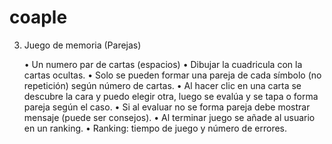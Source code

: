 # coaple
3. Juego de memoria (Parejas)

	• Un numero par de cartas (espacios)
	• Dibujar la cuadricula con la cartas ocultas.
	• Solo se pueden formar una pareja de cada símbolo (no repetición) según número de cartas.
	• Al hacer clic en una carta se descubre la cara y puedo elegir otra, luego se evalúa y se tapa o forma pareja según el caso.
	• Si al evaluar no se forma pareja debe mostrar mensaje (puede ser consejos).
	• Al terminar juego se añade al usuario en un ranking.
	• Ranking: tiempo de juego y número de errores.
	
